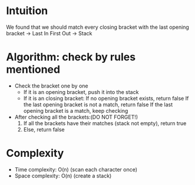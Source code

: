 # Intuition
We found that we should match every closing bracket with the last opening bracket -> Last In First Out -> Stack
# Algorithm: check by rules mentioned
- Check the bracket one by one
  - If it is an opening bracket, push it into the stack
  - If it is an closing bracket:
  If no opening bracket exists, return false
  If the last opening bracket is not a match, return false
     If the last opening bracket is a match, keep checking
- After checking all the brackets:(DO NOT FORGET!)
  1) If all the brackets have their matches (stack not empty), return true
  2) Else, return false
# Complexity 
- Time complexity: O(n) (scan each character once)
- Space complexity: O(n) (create a stack)
